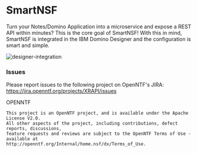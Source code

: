 SmartNSF
=============
Turn your Notes/Domino Application into a microservice and expose a REST API within minutes? This
is the core goal of SmartNSF! With this in mind, SmartNSF is integrated in the IBM Domino Designer
and the configuration is smart and simple.

![designer-integration](https://openntf.org/Projects/pmt.nsf/0/2C996F60E4F51270852580CC007EAF7F/$file/XREST%20Router%20in%20Designer.png "Designer Integration")

### Issues
Please report issues to the following project on OpenNTF's JIRA: https://jira.openntf.org/projects/XRAPI/issues

OPENNTF

    This project is an OpenNTF project, and is available under the Apache License V2.0.  
    All other aspects of the project, including contributions, defect reports, discussions, 
    feature requests and reviews are subject to the OpenNTF Terms of Use - available at 
    http://openntf.org/Internal/home.nsf/dx/Terms_of_Use.
